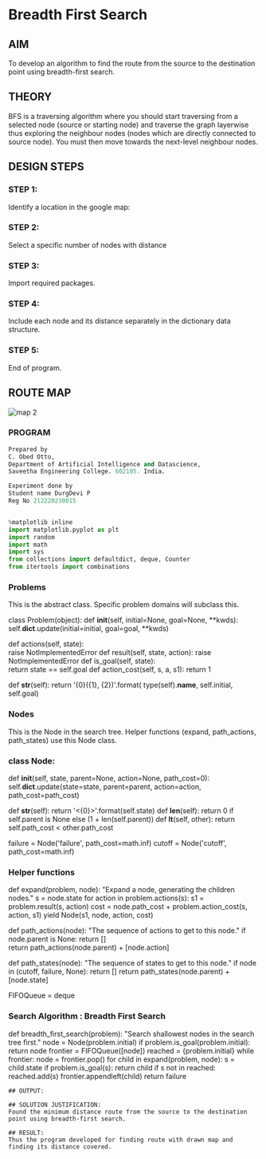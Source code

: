 # Breadth First Search
## AIM

To develop an algorithm to find the route from the source to the destination point using breadth-first search.

## THEORY
BFS is a traversing algorithm where you should start traversing from a selected node (source or starting node) and traverse the graph layerwise thus exploring the neighbour nodes (nodes which are directly connected to source node). You must then move towards the next-level neighbour nodes.

## DESIGN STEPS

### STEP 1:
Identify a location in the google map:
<br> 

### STEP 2:
Select a specific number of nodes with distance
<br>

### STEP 3:
Import required packages.
<br>

### STEP 4:
Include each node and its distance separately in the dictionary data structure.
<br>

### STEP 5:
End of program.
<br>

## ROUTE MAP
![map 2](https://user-images.githubusercontent.com/75235704/167242266-ade52fd6-3ec6-429f-8df4-e4f9cb0f8400.png)

### PROGRAM
```python
Prepared by 
C. Obed Otto, 
Department of Artificial Intelligence and Datascience,
Saveetha Engineering College. 602105. India.

Experiment done by
Student name DurgDevi P
Reg No 212220230015


%matplotlib inline
import matplotlib.pyplot as plt
import random
import math
import sys
from collections import defaultdict, deque, Counter
from itertools import combinations
```
### Problems
This is the abstract class. Specific problem domains will subclass this.

class Problem(object):
   def __init__(self, initial=None, goal=None, **kwds): 
       self.__dict__.update(initial=initial, goal=goal, **kwds) 
       
   def actions(self, state):        
       raise NotImplementedError
   def result(self, state, action): 
       raise NotImplementedError
   def is_goal(self, state):        
       return state == self.goal
   def action_cost(self, s, a, s1): 
       return 1
   
   def __str__(self):
       return '{0}({1}, {2})'.format(
           type(self).__name__, self.initial, self.goal)
           
### Nodes
This is the Node in the search tree. Helper functions (expand, path_actions, path_states) use this Node class. 

### class Node:
   def __init__(self, state, parent=None, action=None, path_cost=0):
       self.__dict__.update(state=state, parent=parent, action=action, path_cost=path_cost)

   def __str__(self): 
       return '<{0}>'.format(self.state)
   def __len__(self): 
       return 0 if self.parent is None else (1 + len(self.parent))
   def __lt__(self, other): 
       return self.path_cost < other.path_cost

failure = Node('failure', path_cost=math.inf) 
cutoff  = Node('cutoff',  path_cost=math.inf)

### Helper functions
def expand(problem, node):
   "Expand a node, generating the children nodes."
   s = node.state
   for action in problem.actions(s):
       s1 = problem.result(s, action)
       cost = node.path_cost + problem.action_cost(s, action, s1)
       yield Node(s1, node, action, cost)
       

def path_actions(node):
   "The sequence of actions to get to this node."
   if node.parent is None:
       return []  
   return path_actions(node.parent) + [node.action]


def path_states(node):
   "The sequence of states to get to this node."
   if node in (cutoff, failure, None): 
       return []
   return path_states(node.parent) + [node.state]

FIFOQueue = deque

### Search Algorithm : Breadth First Search
def breadth_first_search(problem):
   "Search shallowest nodes in the search tree first."
   node = Node(problem.initial)
   if problem.is_goal(problem.initial):
       return node
   frontier = FIFOQueue([node])
   reached = {problem.initial}
   while frontier:
       node = frontier.pop()
       for child in expand(problem, node):
           s = child.state
           if problem.is_goal(s):
               return child
           if s not in reached:
               reached.add(s)
               frontier.appendleft(child)
   return failure
```
## OUTPUT:

## SOLUTION JUSTIFICATION:
Found the minimum distance route from the source to the destination point using breadth-first search.

## RESULT:
Thus the program developed for finding route with drawn map and finding its distance covered.


